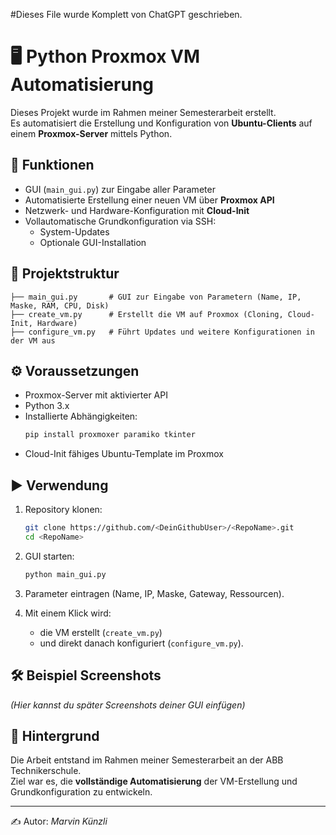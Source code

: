 #Dieses File wurde Komplett von ChatGPT geschrieben.

# 🖥️ Python Proxmox VM Automatisierung

Dieses Projekt wurde im Rahmen meiner Semesterarbeit erstellt.  
Es automatisiert die Erstellung und Konfiguration von **Ubuntu-Clients** auf einem **Proxmox-Server** mittels Python.

## 🚀 Funktionen
- GUI (`main_gui.py`) zur Eingabe aller Parameter
- Automatisierte Erstellung einer neuen VM über **Proxmox API**
- Netzwerk- und Hardware-Konfiguration mit **Cloud-Init**
- Vollautomatische Grundkonfiguration via SSH:
  - System-Updates
  - Optionale GUI-Installation

## 📂 Projektstruktur
```
├── main_gui.py       # GUI zur Eingabe von Parametern (Name, IP, Maske, RAM, CPU, Disk)
├── create_vm.py      # Erstellt die VM auf Proxmox (Cloning, Cloud-Init, Hardware)
├── configure_vm.py   # Führt Updates und weitere Konfigurationen in der VM aus
```

## ⚙️ Voraussetzungen
- Proxmox-Server mit aktivierter API
- Python 3.x
- Installierte Abhängigkeiten:
  ```bash
  pip install proxmoxer paramiko tkinter
  ```
- Cloud-Init fähiges Ubuntu-Template im Proxmox

## ▶️ Verwendung
1. Repository klonen:
   ```bash
   git clone https://github.com/<DeinGithubUser>/<RepoName>.git
   cd <RepoName>
   ```

2. GUI starten:
   ```bash
   python main_gui.py
   ```

3. Parameter eintragen (Name, IP, Maske, Gateway, Ressourcen).

4. Mit einem Klick wird:
   - die VM erstellt (`create_vm.py`)
   - und direkt danach konfiguriert (`configure_vm.py`).

## 🛠️ Beispiel Screenshots
*(Hier kannst du später Screenshots deiner GUI einfügen)*

## 📖 Hintergrund
Die Arbeit entstand im Rahmen meiner Semesterarbeit an der ABB Technikerschule.  
Ziel war es, die **vollständige Automatisierung** der VM-Erstellung und Grundkonfiguration zu entwickeln.

---

✍️ Autor: *Marvin Künzli*
